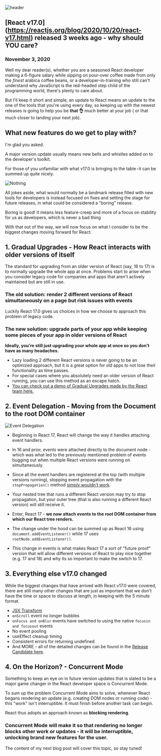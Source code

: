 ![header](headerblogsmall.jpg)

## [React v17.0] (https://reactjs.org/blog/2020/10/20/react-v17.html) released 3 weeks ago - why should YOU care?
### November 3, 2020
Well my dear reader(s), whether you are a seasoned React developer making a 6-figure salary while sipping on pour-over coffee made from only the _finest_ arabica coffee beans, or a developer-in-training who still can't understand why JavaScript is the red-headed step child of the programming world, there's plenty to care about. 

But I'll keep it short and simple, an update to React means an update to the one of the tools that you're using every day, so keeping up with the newest releases is going to help you be __that 👌__ much better at your job ( or that much closer to landing your next job).

## What new features do we get to play with?
I'm glad you asked.

A major version update usually means new bells and whistles added on to the developer's toolkit.

For those of you unfamiliar with what v17.0 is bringing to the table - it can be summed up quite nicely.

![Nothing ](https://media0.giphy.com/media/nYogYgSmIJaIo/giphy.gif?cid=ecf05e471aff41dc34a43dbea57e200a32cbffdebcd5868b&rid=giphy.gif)

All jokes aside, what would normally be a landmark release filled with new tools for developers is instead focused on fixes and setting the stage for future releases, in what could be considered a "boring" release.

Boring is good! It means less feature-creep and more of a focus on stability for us as developers, which is never a bad thing

With that out of the way, we will now focus on what I consider to be the biggest changes moving forward for React.

## 1. Gradual Upgrades - How React interacts with older versions of itself
The standard for upgrading from an older version of React (say, 16 to 17) is to normally upgrade the whole app at once.
Problems start to arise when you consider legacy code for companies and apps that aren't actively maintained but are still in use. 
### The old solution: render 2 different versions of React simultaneously on a page but risk issues with events
Luckily React 17.0 gives us choices in how we choose to approach this problem of legacy code.
### The new solution: upgrade parts of your app while keeping some pieces of your app in older versions of React
__Ideally, you're still just upgrading your whole app at once so you don't have as many headaches.__

- Lazy loading 2 different React versions is never going to be an optimized approach, but it is a great option for old apps to not lose their functionality as time passes.
- For special cases where you absolutely need an older version of React running, you can use this method as an escape hatch.
- [You can check out a demo of Gradual Upgrades made by the React team here.](https://github.com/reactjs/react-gradual-upgrade-demo/)

## 2. Event Delegation - Moving from the Document to the root DOM container
![Event Delegation](https://reactjs.org/static/bb4b10114882a50090b8ff61b3c4d0fd/1e088/react_17_delegation.png)
- Beginning in React 17, React will change the way it handles attaching event handlers.

- In 16 and prior, events were attached directly to the document node - which was what led to the previously mentioned problem of events bugging out when multiple React versions were running on simultaneously.

- Since all the event handlers are registered at the top (with multiple versions running), stopping event propagation with the ```stopPropagation()``` method [simply wouldn't work](https://github.com/facebook/react/pull/8117).

- Your nested tree that runs a different React version may try to stop propagation, but your outer tree (that is also running a different React version) will still receive it.

- Enter, React 17 - __we now attach events to the root DOM container from which our React tree renders.__

- The change under the hood can be summed up as React 16 using ```document.addEventListener()``` while 17 uses ```rootNode.addEventListener()```.

- This change in events is what makes React 17 a sort of "future proof" version that will allow different versions of React to play nice together (e.g. 17 and 18) and why its so important to make the switch to 17.

## 3. Everything else v17.0 changed
While the biggest changes that have arrived with React v17.0 were covered, there are still many other changes that are just as important that we don't have the time or space to discuss at length, in keeping with the 5 minute format.
- [JSX Transform](https://reactjs.org/blog/2020/09/22/introducing-the-new-jsx-transform.html)
-  ```onScroll``` event no longer bubbles
- ```onFocus and onBlur``` events have switched to using the native ```focusin and focusout``` events
- No event pooling
- useEffect cleanup timing
- Consistent errors for returning undefined
- And MORE - all of the detailed changes can be found in the [Release Candidate here](https://reactjs.org/blog/2020/08/10/react-v17-rc.html#other-breaking-changes).

## 4. On the Horizon? - Concurrent Mode
Something to keep an eye on in future version updates that is slated to be a major game changer in the React developer space is Concurrent Mode. 

To sum up the problem Concurrent Mode aims to solve, whenever React begans rendering an update (e.g. creating DOM nodes or running code) - this "work" isn't interruptible. It must finish before another task can begin.

React thus adopts an approach known as __blocking rendering__.
### Concurrent Mode will make it so that rendering no longer blocks other work or updates - it will be interruptible, unlocking brand new features for the user.
The content of my next blog post will cover this topic, so stay tuned!